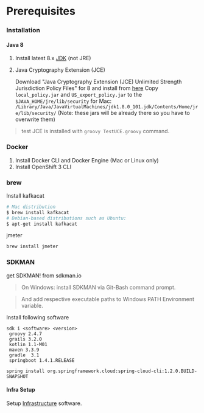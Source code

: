 Prerequisites
=============


### Installation 

####  Java 8
1. Install latest 8.x [JDK](http://www.oracle.com/technetwork/java/javase/downloads/index.html) (not JRE)
2. Java Cryptography Extension (JCE)

    Download  "Java Cryptography Extension (JCE) Unlimited Strength Jurisdiction Policy Files" for 8 and install from [here](http://www.oracle.com/technetwork/java/javase/downloads/index.html)
    Copy `local_policy.jar` and `US_export_policy.jar` to the `$JAVA_HOME/jre/lib/security` 
    for Mac: `/Library/Java/JavaVirtualMachines/jdk1.8.0_101.jdk/Contents/Home/jre/lib/security/`
    (Note: these jars will be already there so you have to overwrite them)

> test JCE is installed with `groovy TestUCE.groovy` command.

### Docker
1. Install Docker CLI and Docker Engine (Mac or Linux only)
2. Install OpenShift 3 CLI

### brew
Install kafkacat
```bash
# Mac distribution
$ brew install kafkacat
# Debian-based distributions such as Ubuntu:
$ apt-get install kafkacat
```
jmeter
```bash
brew install jmeter
```

### SDKMAN
get SDKMAN! from sdkman.io 

> On Windows: install SDKMAN via Git-Bash command prompt.

> And add respective executable paths to Windows PATH Environment variable.

Install following software 

    sdk i <software> <version>
     groovy 2.4.7
     grails 3.2.0
     kotlin 1.1-M01
     maven 3.3.9
     gradle  3.1
     springboot 1.4.1.RELEASE

```
spring install org.springframework.cloud:spring-cloud-cli:1.2.0.BUILD-SNAPSHOT
```

 
#### Infra Setup
Setup [Infrastructure](./infra) software. 

 